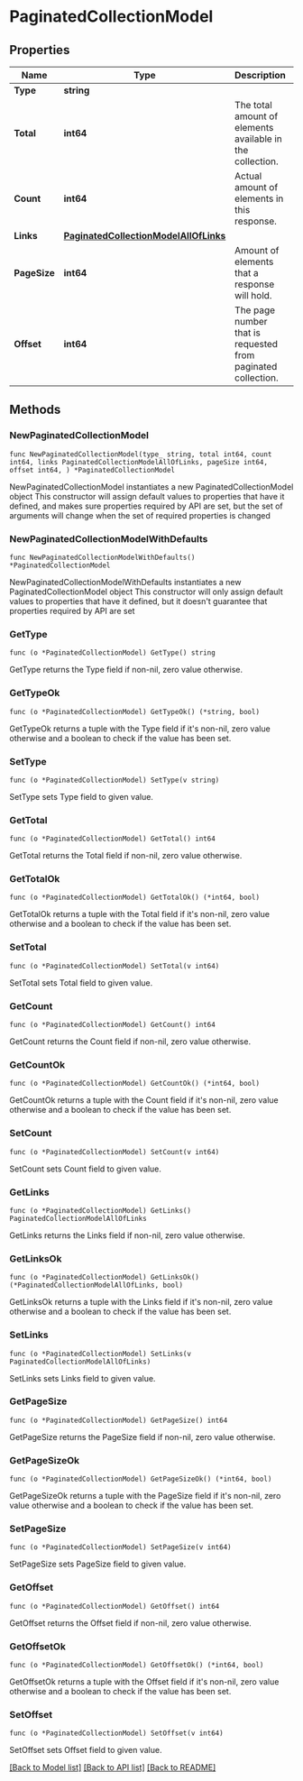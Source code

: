 # PaginatedCollectionModel

## Properties

Name | Type | Description | Notes
------------ | ------------- | ------------- | -------------
**Type** | **string** |  | 
**Total** | **int64** | The total amount of elements available in the collection. | 
**Count** | **int64** | Actual amount of elements in this response. | 
**Links** | [**PaginatedCollectionModelAllOfLinks**](PaginatedCollectionModelAllOfLinks.md) |  | 
**PageSize** | **int64** | Amount of elements that a response will hold. | 
**Offset** | **int64** | The page number that is requested from paginated collection. | 

## Methods

### NewPaginatedCollectionModel

`func NewPaginatedCollectionModel(type_ string, total int64, count int64, links PaginatedCollectionModelAllOfLinks, pageSize int64, offset int64, ) *PaginatedCollectionModel`

NewPaginatedCollectionModel instantiates a new PaginatedCollectionModel object
This constructor will assign default values to properties that have it defined,
and makes sure properties required by API are set, but the set of arguments
will change when the set of required properties is changed

### NewPaginatedCollectionModelWithDefaults

`func NewPaginatedCollectionModelWithDefaults() *PaginatedCollectionModel`

NewPaginatedCollectionModelWithDefaults instantiates a new PaginatedCollectionModel object
This constructor will only assign default values to properties that have it defined,
but it doesn't guarantee that properties required by API are set

### GetType

`func (o *PaginatedCollectionModel) GetType() string`

GetType returns the Type field if non-nil, zero value otherwise.

### GetTypeOk

`func (o *PaginatedCollectionModel) GetTypeOk() (*string, bool)`

GetTypeOk returns a tuple with the Type field if it's non-nil, zero value otherwise
and a boolean to check if the value has been set.

### SetType

`func (o *PaginatedCollectionModel) SetType(v string)`

SetType sets Type field to given value.


### GetTotal

`func (o *PaginatedCollectionModel) GetTotal() int64`

GetTotal returns the Total field if non-nil, zero value otherwise.

### GetTotalOk

`func (o *PaginatedCollectionModel) GetTotalOk() (*int64, bool)`

GetTotalOk returns a tuple with the Total field if it's non-nil, zero value otherwise
and a boolean to check if the value has been set.

### SetTotal

`func (o *PaginatedCollectionModel) SetTotal(v int64)`

SetTotal sets Total field to given value.


### GetCount

`func (o *PaginatedCollectionModel) GetCount() int64`

GetCount returns the Count field if non-nil, zero value otherwise.

### GetCountOk

`func (o *PaginatedCollectionModel) GetCountOk() (*int64, bool)`

GetCountOk returns a tuple with the Count field if it's non-nil, zero value otherwise
and a boolean to check if the value has been set.

### SetCount

`func (o *PaginatedCollectionModel) SetCount(v int64)`

SetCount sets Count field to given value.


### GetLinks

`func (o *PaginatedCollectionModel) GetLinks() PaginatedCollectionModelAllOfLinks`

GetLinks returns the Links field if non-nil, zero value otherwise.

### GetLinksOk

`func (o *PaginatedCollectionModel) GetLinksOk() (*PaginatedCollectionModelAllOfLinks, bool)`

GetLinksOk returns a tuple with the Links field if it's non-nil, zero value otherwise
and a boolean to check if the value has been set.

### SetLinks

`func (o *PaginatedCollectionModel) SetLinks(v PaginatedCollectionModelAllOfLinks)`

SetLinks sets Links field to given value.


### GetPageSize

`func (o *PaginatedCollectionModel) GetPageSize() int64`

GetPageSize returns the PageSize field if non-nil, zero value otherwise.

### GetPageSizeOk

`func (o *PaginatedCollectionModel) GetPageSizeOk() (*int64, bool)`

GetPageSizeOk returns a tuple with the PageSize field if it's non-nil, zero value otherwise
and a boolean to check if the value has been set.

### SetPageSize

`func (o *PaginatedCollectionModel) SetPageSize(v int64)`

SetPageSize sets PageSize field to given value.


### GetOffset

`func (o *PaginatedCollectionModel) GetOffset() int64`

GetOffset returns the Offset field if non-nil, zero value otherwise.

### GetOffsetOk

`func (o *PaginatedCollectionModel) GetOffsetOk() (*int64, bool)`

GetOffsetOk returns a tuple with the Offset field if it's non-nil, zero value otherwise
and a boolean to check if the value has been set.

### SetOffset

`func (o *PaginatedCollectionModel) SetOffset(v int64)`

SetOffset sets Offset field to given value.



[[Back to Model list]](../README.md#documentation-for-models) [[Back to API list]](../README.md#documentation-for-api-endpoints) [[Back to README]](../README.md)


